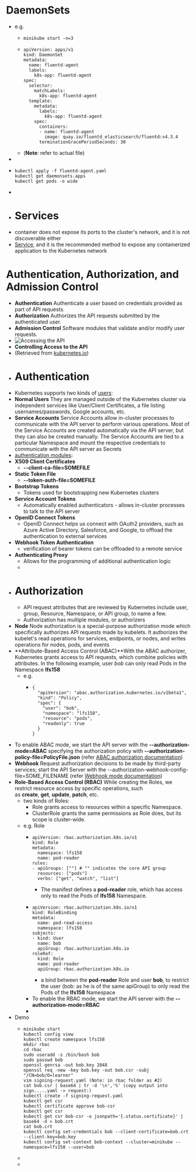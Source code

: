 # DaemonSets
- e.g.
	- ```
	  minikube start -n=3
	  ```
	- ```
	  apiVersion: apps/v1
	  kind: DaemonSet
	  metadata:
	    name: fluentd-agent
	    labels:
	      k8s-app: fluentd-agent
	  spec:
	    selector:
	      matchLabels:
	        k8s-app: fluentd-agent
	    template:
	      metadata:
	        labels:
	          k8s-app: fluentd-agent
	      spec:
	        containers:
	        - name: fluentd-agent
	          image: quay.io/fluentd_elasticsearch/fluentd:v4.3.4
	        terminationGracePeriodSeconds: 30
	  ```
	- (**Note**: refer to actual file)
-
- ```
  kubectl apply -f fluentd-agent.yaml
  kubectl get daemonsets.apps
  kubectl get pods -o wide
  ```
-
- # Services
- container does not expose its ports to the cluster's network, and it is not discoverable either
- [Service](https://kubernetes.io/docs/concepts/services-networking/service/), and it is the recommended method to expose any containerized application to the Kubernetes network
# Authentication, Authorization, and Admission Control
- **Authentication** Authenticate a user based on credentials provided as part of API requests.
- **Authorization** Authorizes the API requests submitted by the authenticated user.
- **Admission Control** Software modules that validate and/or modify user requests.
- ![Accessing the API](https://courses.edx.org/asset-v1:LinuxFoundationX+LFS158x+1T2022+type@asset+block@Controlling_Access_to_the_API.png)
- **Controlling Access to the API**
- (Retrieved from [kubernetes.io](https://kubernetes.io/docs/concepts/security/controlling-access/))
- # Authentication
- Kubernetes supports two kinds of [users](https://kubernetes.io/docs/reference/access-authn-authz/authentication/#users-in-kubernetes):
- **Normal Users**
  They are managed outside of the Kubernetes cluster via independent services like User/Client Certificates, a file listing usernames/passwords, Google accounts, etc.
- **Service Accounts**
  Service Accounts allow in-cluster processes to communicate with the API server to perform various operations. Most of the Service Accounts are created automatically via the API server, but they can also be created manually. The Service Accounts are tied to a particular Namespace and mount the respective credentials to communicate with the API server as Secrets
- [authentication modules](https://kubernetes.io/docs/reference/access-authn-authz/authentication/#authentication-strategies):
- **X509 Client Certificates**
	- **--client-ca-file=SOMEFILE**
- **Static Token File**
	- **--token-auth-file=SOMEFILE**
- **Bootstrap Tokens**
	- Tokens used for bootstrapping new Kubernetes clusters
- **Service Account Tokens**
	- Automatically enabled authenticators - allows in-cluster processes to talk to the API server
- **OpenID Connect Tokens**
	- OpenID Connect helps us connect with OAuth2 providers, such as Azure Active Directory, Salesforce, and Google, to offload the authentication to external services
- **Webhook Token Authentication**
	- verification of bearer tokens can be offloaded to a remote service
- **Authenticating Proxy**
	- Allows for the programming of additional authentication logic
	-
- # Authorization
	- API request attributes that are reviewed by Kubernetes include user, group, Resource, Namespace, or API group, to name a few.
	- Authorization has multiple modules, or authorizers
- **Node** Node authorization is a special-purpose authorization mode which specifically authorizes API requests made by kubelets. It authorizes the kubelet's read operations for services, endpoints, or nodes, and writes operations for nodes, pods, and events
- **Attribute-Based Access Control (ABAC)**With the ABAC authorizer, Kubernetes grants access to API requests, which combine policies with attributes. In the following example, user *bob* can only read Pods in the Namespace **lfs158**
	- e.g.
		- ```
		  {
		    "apiVersion": "abac.authorization.kubernetes.io/v1beta1",
		    "kind": "Policy",
		    "spec": {
		      "user": "bob",
		      "namespace": "lfs158",
		      "resource": "pods",
		      "readonly": true
		    }
		  }
		  ```
- To enable ABAC mode, we start the API server with the **--authorization-mode=ABAC** specifying the authorization policy with **--authorization-policy-file=PolicyFile.json** (refer [ABAC authorization documentation](https://kubernetes.io/docs/reference/access-authn-authz/abac/))
- **Webhook** Request authorization decisions to be made by third-party services; start the API Server with the --authorization-webhook-config-file=SOME_FILENAME (refer [Webhook mode documentation](https://kubernetes.io/docs/reference/access-authn-authz/webhook/))
- **Role-Based Access Control (RBAC)** While creating the Roles, we restrict resource access by specific operations, such as **create**, **get**, **update**, **patch**, etc.
	- two kinds of Roles:
		- Role grants access to resources within a specific Namespace.
		- ClusterRole grants the same permissions as Role does, but its scope is cluster-wide.
	- e.g. Role
		- ```
		  apiVersion: rbac.authorization.k8s.io/v1
		  kind: Role
		  metadata:
		    namespace: lfs158
		    name: pod-reader
		  rules:
		  - apiGroups: [""] # "" indicates the core API group
		    resources: ["pods"]
		    verbs: ["get", "watch", "list"]
		  ```
			- The manifest defines a **pod-reader** role, which has access only to read the Pods of **lfs158** Namespace.
		- ```
		  apiVersion: rbac.authorization.k8s.io/v1
		  kind: RoleBinding
		  metadata:
		    name: pod-read-access
		    namespace: lfs158
		  subjects:
		  - kind: User
		    name: bob
		    apiGroup: rbac.authorization.k8s.io
		  roleRef:
		    kind: Role
		    name: pod-reader
		    apiGroup: rbac.authorization.k8s.io
		  ```
			- a bind between the **pod-reader** Role and user **bob**, to restrict the user (bob: as he is of the same apiGroup) to only read the Pods of the **lfs158** Namespace
		- To enable the RBAC mode, we start the API server with the **--authorization-mode=RBAC**
		-
- Demo
	- ```
	  minikube start
	  kubectl config view
	  kubectl create namespace lfs158
	  mkdir rbac
	  cd rbac
	  sudo useradd -s /bin/bash bob
	  sudo passwd bob
	  openssl genrsa -out bob.key 2048
	  openssl req -new -key bob.key -out bob.csr -subj "/CN=bob/O=learner"
	  vim signing-request.yaml (Note: in rbac folder as #2)
	  cat bob.csr | base64 | tr -d '\n','%' (copy output into sign.....yaml -> request:)
	  kubectl create -f signing-request.yaml
	  kubectl get csr
	  kubectl certificate approve bob-csr
	  kubectl get csr
	  kubectl get csr bob-csr -o jsonpath='{.status.certificate}' | base64 -d > bob.crt
	  cat bob.crt
	  kubectl config set-credentials bob --client-certificate=bob.crt --client-key=bob.key
	  kubectl config set-context bob-context --cluster=minikube --namespace=lfs158 --user=bob
	  ```
	-
	-
